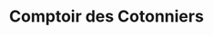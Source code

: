 ---
title: "Comptoir des Cotonniers"
url: /saint-germain-en-laye/comptoir-des-cotonniers/
shop: Kleidung
---
